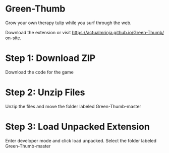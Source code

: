 # Green-Thumb
Grow your own therapy tulip while you surf through the web.

Download the extension or visit https://actualmrinja.github.io/Green-Thumb/ on-site.

# Step 1: Download ZIP
Download the code for the game

# Step 2: Unzip Files
Unzip the files and move the folder labeled Green-Thumb-master

# Step 3: Load Unpacked Extension
Enter developer mode and click load unpacked. Select the folder labeled Green-Thumb-master
